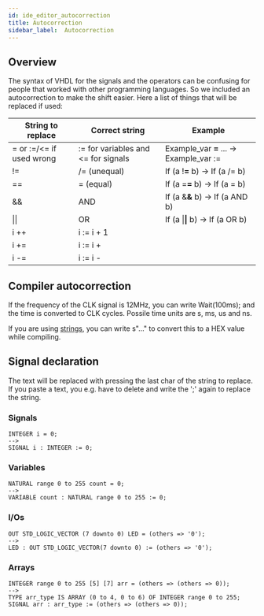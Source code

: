 ```yaml
---
id: ide_editor_autocorrection
title: Autocorrection
sidebar_label:  Autocorrection
---
```


## Overview
The syntax of VHDL for the signals and the operators can be confusing for people that worked with other programming languages. 
So we included an autocorrection to make the shift easier. Here a list of things that will be replaced if used:

| String to replace        | Correct string                      | Example                                 |
|--------------------------|-------------------------------------|-----------------------------------------|
| = or :=/<= if used wrong | := for variables and <= for signals | Example_var **=** ... -> Example_var := |
| !=                       | /= (unequal)                        | If (a !**=** b) -> If (a /= b)          |
| ==                       | = (equal)                           | If (a =**=** b) -> If (a = b)           |
| &&                       | AND                                 | If (a &**&** b) -> If (a AND b)         |
| &#x7c;&#x7c;             | OR                                  | If (a &#x7c;**&#x7c;** b) -> If (a OR b)|
| i ++                     | i := i + 1                          |                                         |
| i +=                     | i := i +                            |                                         |
| i -=                     | i := i -                            |                                         |

## Compiler autocorrection
If the frequency of the CLK signal is 12MHz, you can write Wait(100ms); and the time is converted to CLK cycles. Possile time units are s, ms, us and ns.

If you are using [strings](https://github.com/leonbeier/VHDPlus_Libraries_and_Examples/tree/master/Examples/Basics/String), you can write s"..." to convert this to a HEX value while compiling. 

## Signal declaration
The text will be replaced with pressing the last char of the string to replace. If you paste a text, you e.g. have to delete and write the ';' again to replace the string.

### Signals 
```vhdp
INTEGER i = 0;
-->
SIGNAL i : INTEGER := 0;
```
### Variables 
```vhdp
NATURAL range 0 to 255 count = 0; 
-->
VARIABLE count : NATURAL range 0 to 255 := 0;
```
### I/Os     
```vhdp
OUT STD_LOGIC_VECTOR (7 downto 0) LED = (others => '0');
-->
LED : OUT STD_LOGIC_VECTOR(7 downto 0) := (others => '0');
```
### Arrays  
```vhdp
INTEGER range 0 to 255 [5] [7] arr = (others => (others => 0));
-->
TYPE arr_type IS ARRAY (0 to 4, 0 to 6) OF INTEGER range 0 to 255;
SIGNAL arr : arr_type := (others => (others => 0));
```